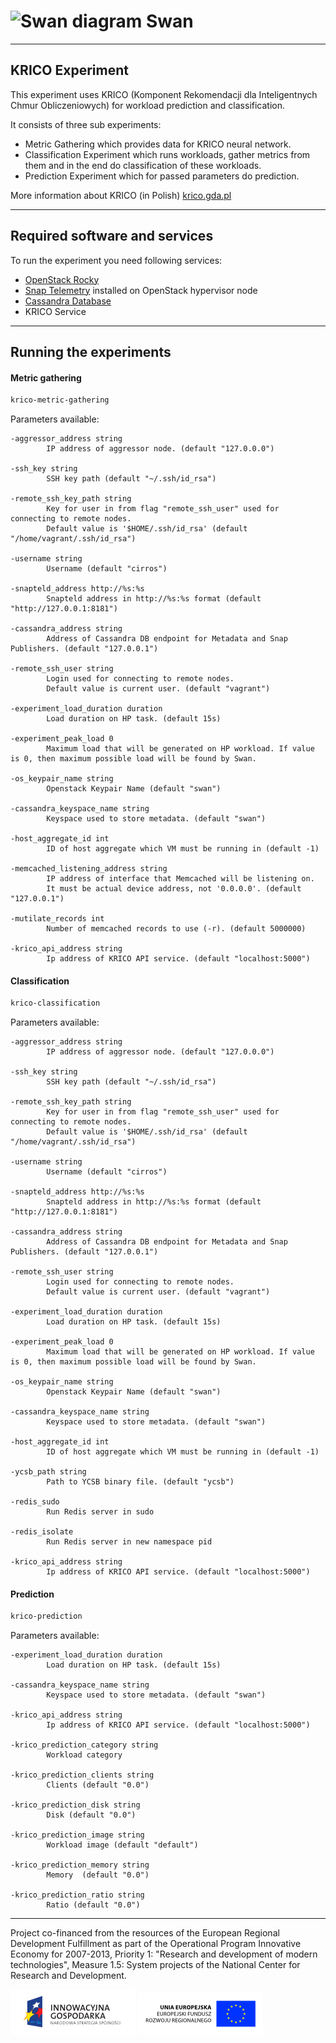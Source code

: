 <!--
 Copyright (c) 2019 Intel Corporation

 Licensed under the Apache License, Version 2.0 (the "License");
 you may not use this file except in compliance with the License.
 You may obtain a copy of the License at

      http://www.apache.org/licenses/LICENSE-2.0

 Unless required by applicable law or agreed to in writing, software
 distributed under the License is distributed on an "AS IS" BASIS,
 WITHOUT WARRANTIES OR CONDITIONS OF ANY KIND, either express or implied.
 See the License for the specific language governing permissions and
 limitations under the License.
-->

# ![Swan diagram](/images/swan-logo-48.png) Swan
---
## KRICO Experiment

This experiment uses KRICO (Komponent Rekomendacji dla Inteligentnych Chmur Obliczeniowych)
for workload prediction and classification.

It consists of three sub experiments:
- Metric Gathering which provides data for KRICO neural network.
- Classification Experiment which runs workloads, gather metrics from them and in the end do classification of these workloads.
- Prediction Experiment which for passed parameters do prediction.

More information about KRICO (in Polish) [krico.gda.pl](http://krico.gda.pl/)

---
## Required software and services

To run the experiment you need following services:

- [OpenStack Rocky](https://www.openstack.org/software/rocky/)
- [Snap Telemetry](https://github.com/intelsdi-x/snap) installed on OpenStack hypervisor node
- [Cassandra Database](http://cassandra.apache.org/)
- KRICO Service

---
## Running the experiments

#### Metric gathering
```bash
krico-metric-gathering
```
Parameters available:

```
-aggressor_address string                                
        IP address of aggressor node. (default "127.0.0.0")

-ssh_key string                              
        SSH key path (default "~/.ssh/id_rsa")

-remote_ssh_key_path string                                         
        Key for user in from flag "remote_ssh_user" used for connecting to remote nodes.
        Default value is '$HOME/.ssh/id_rsa' (default "/home/vagrant/.ssh/id_rsa")      

-username string                  
        Username (default "cirros")

-snapteld_address http://%s:%s                                      
        Snapteld address in http://%s:%s format (default "http://127.0.0.1:8181")

-cassandra_address string                                                                     
        Address of Cassandra DB endpoint for Metadata and Snap Publishers. (default "127.0.0.1")

-remote_ssh_user string                                 
        Login used for connecting to remote nodes.        
        Default value is current user. (default "vagrant")

-experiment_load_duration duration           
        Load duration on HP task. (default 15s)

-experiment_peak_load 0                                                                                          
        Maximum load that will be generated on HP workload. If value is 0, then maximum possible load will be found by Swan.

-os_keypair_name string
        Openstack Keypair Name (default "swan")

-cassandra_keyspace_name string                        
        Keyspace used to store metadata. (default "swan")

-host_aggregate_id int                                                         
        ID of host aggregate which VM must be running in (default -1)

-memcached_listening_address string                 
        IP address of interface that Memcached will be listening on.
        It must be actual device address, not '0.0.0.0'. (default "127.0.0.1")

-mutilate_records int
        Number of memcached records to use (-r). (default 5000000)

-krico_api_address string                                        
        Ip address of KRICO API service. (default "localhost:5000")
```

#### Classification
```bash
krico-classification
```
Parameters available:

```
-aggressor_address string                                
        IP address of aggressor node. (default "127.0.0.0")

-ssh_key string                              
        SSH key path (default "~/.ssh/id_rsa")

-remote_ssh_key_path string                                         
        Key for user in from flag "remote_ssh_user" used for connecting to remote nodes.
        Default value is '$HOME/.ssh/id_rsa' (default "/home/vagrant/.ssh/id_rsa")      

-username string                  
        Username (default "cirros")

-snapteld_address http://%s:%s                                      
        Snapteld address in http://%s:%s format (default "http://127.0.0.1:8181")

-cassandra_address string                                                                     
        Address of Cassandra DB endpoint for Metadata and Snap Publishers. (default "127.0.0.1")

-remote_ssh_user string                                 
        Login used for connecting to remote nodes.        
        Default value is current user. (default "vagrant")

-experiment_load_duration duration           
        Load duration on HP task. (default 15s)

-experiment_peak_load 0                                                                                          
        Maximum load that will be generated on HP workload. If value is 0, then maximum possible load will be found by Swan.

-os_keypair_name string
        Openstack Keypair Name (default "swan")

-cassandra_keyspace_name string                        
        Keyspace used to store metadata. (default "swan")

-host_aggregate_id int                                                         
        ID of host aggregate which VM must be running in (default -1)

-ycsb_path string                                                   
        Path to YCSB binary file. (default "ycsb")    

-redis_sudo                   
        Run Redis server in sudo

-redis_isolate                             
        Run Redis server in new namespace pid

-krico_api_address string                                        
        Ip address of KRICO API service. (default "localhost:5000")
```


#### Prediction
```bash
krico-prediction
```
Parameters available:

```
-experiment_load_duration duration           
        Load duration on HP task. (default 15s)

-cassandra_keyspace_name string                        
        Keyspace used to store metadata. (default "swan")

-krico_api_address string                                        
        Ip address of KRICO API service. (default "localhost:5000")

-krico_prediction_category string
        Workload category                      

-krico_prediction_clients string                                                             
        Clients (default "0.0")                                                                

-krico_prediction_disk string                                                                
        Disk (default "0.0")                                                                   

-krico_prediction_image string                                                               
        Workload image (default "default")                                                     

-krico_prediction_memory string                                                              
        Memory  (default "0.0")                                                                

-krico_prediction_ratio string                                                               
        Ratio (default "0.0")                                                                  
```
---
Project co-financed from the resources of the European Regional Development Fulfillment as part of the Operational Program Innovative Economy for 2007-2013, Priority 1: "Research and development of modern technologies", Measure 1.5: System projects of the National Center for Research and Development. 

![IG LOGO](/images/ig-logo.png) ![EU LOGO](/images/eu-logo.png)
